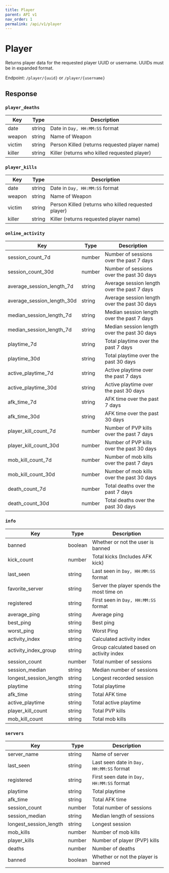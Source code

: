 ```yaml
---
title: Player
parent: API v1
nav_order: 1
permalink: /api/v1/player
---
```


# Player

Returns player data for the requested player UUID or username. UUIDs must be in expanded format.

Endpoint: `/player/{uuid}` or `/player/{username}`

## Response
### `player_deaths`

| Key    | Type   | Description                                     |
|--------|--------|-------------------------------------------------|
| date   | string | Date in  `Day, HH:MM:SS` format                 |
| weapon | string | Name of Weapon                                  |
| victim | string | Person Killed \(returns requested player name\) |
| killer | string | Killer \(returns who killed requested player\)  |

### `player_kills`

| Key    | Type   | Description                                           |
|--------|--------|-------------------------------------------------------|
| date   | string | Date in  `Day, HH:MM:SS` format                       |
| weapon | string | Name of Weapon                                        |
| victim | string | Person Killed \(returns who killed requested player\) |
| killer | string | Killer \(returns requested player name\)              |

### `online_activity`

| Key                           | Type   | Description                                  |
|-------------------------------|--------|----------------------------------------------|
| session\_count\_7d            | number | Number of sessions over the past 7 days      |
| session\_count\_30d           | number | Number of sessions over the past 30 days     |
| average\_session\_length\_7d  | string | Average session length over the past 7 days  |
| average\_session\_length\_30d | string | Average session length over the past 30 days |
| median\_session\_length\_7d   | string | Median session length over the past 7 days   |
| median\_session\_length\_7d   | string | Median session length over the past 30 days  |
| playtime\_7d                  | string | Total playtime over the past 7 days          |
| playtime\_30d                 | string | Total playtime over the past 30 days         |
| active\_playtime\_7d          | string | Active playtime over the past 7 days         |
| active\_playtime\_30d         | string | Active playtime over the past 30 days        |
| afk\_time\_7d                 | string | AFK time over the past 7 days                |
| afk\_time\_30d                | string | AFK time over the past 30 days               |
| player\_kill\_count\_7d       | number | Number of PVP kills over the past 7 days     |
| player\_kill\_count\_30d      | number | Number of PVP kills over the past 30 days    |
| mob\_kill\_count\_7d          | number | Number of mob kills over the past 7 days     |
| mob\_kill\_count\_30d         | number | Number of mob kills over the past 30 days    |
| death\_count\_7d              | number | Total deaths over the past 7 days            |
| death\_count\_30d             | number | Total deaths over the past 30 days           |

### `info`

| Key                      | Type    | Description                               |
|--------------------------|---------|-------------------------------------------|
| banned                   | boolean | Whether or not the user is banned         |
| kick\_count              | number  | Total kicks (Includes AFK kick)           |
| last\_seen               | string  | Last seen in `Day, HH:MM:SS` format       |
| favorite\_server         | string  | Server the player spends the most time on |
| registered               | string  | First seen in `Day, HH:MM:SS` format      |
| average\_ping            | string  | Average ping                              |
| best\_ping               | string  | Best ping                                 |
| worst\_ping              | string  | Worst Ping                                |
| activity\_index          | string  | Calculated activity index                 |
| activity\_index\_group   | string  | Group calculated based on activity index  |
| session\_count           | number  | Total number of sessions                  |
| session\_median          | string  | Median number of sessions                 |
| longest\_session\_length | string  | Longest recorded session                  |
| playtime                 | string  | Total playtime                            |
| afk\_time                | string  | Total AFK time                            |
| active\_playtime         | string  | Total active playtime                     |
| player\_kill\_count      | string  | Total PVP kills                           |
| mob\_kill\_count         | string  | Total mob kills                           |

###  `servers`

| Key                      | Type    | Description                                  |
|--------------------------|---------|----------------------------------------------|
| server\_name             | string  | Name of server                               |
| last\_seen               | string  | Last seen date in  `Day, HH:MM:SS` format    |
| registered               | string  | First seen date in  `Day, HH:MM:SS` format   |
| playtime                 | string  | Total playtime                               |
| afk\_time                | string  | Total AFK time                               |
| session\_count           | number  | Total number of sessions                     |
| session\_median          | string  | Median length of sessions                    |
| longest\_session\_length | string  | Longest session                              |
| mob\_kills               | number  | Number of mob kills                          |
| player\_kills            | number  | Number of player (PVP) kills                 |
| deaths                   | number  | Number of deaths                             |
| banned                   | boolean | Whether or not the player is banned          |



